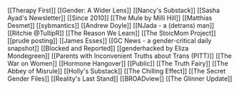 [[Therapy First]]
[[Gender: A Wider Lens]]
[[Nancy's Substack]]
[[Sasha Ayad's Newsletter]]
[[Since 2010]]
[[The Mule by Milli Hill]]
[[Matthias Desmet]]
[[sybmantics]]
[[Andrew Doyle]]
[[NJada - a (detrans) man]]
[[Ritchie @TullipR]]
[[The Reason We Learn]]
[[The StoicMom Project]]
[[prude posting]]
[[James Esses]]
[[GC News - a gender-critical daily snapshot]]
[[Blocked and Reported]]
[[genderhacked by Eliza Mondegreen]]
[[Parents with Inconvenient Truths about Trans (PITT)]]
[[The War on Women]]
[[Hormone Hangover]]
[[Public]]
[[The Truth Fairy]]
[[The Abbey of Misrule]]
[[Holly's Substack]]
[[The Chilling Effect]]
[[The Secret Gender Files]]
[[Reality's Last Stand]]
[[BROADview]]
[[The Glinner Update]]